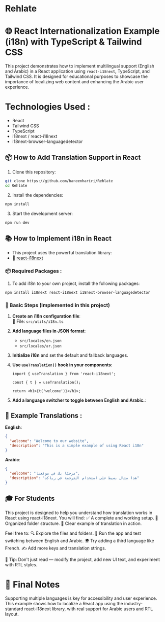# Rehlate
# 🌐 React Internationalization Example (i18n) with TypeScript & Tailwind CSS
This project demonstrates how to implement multilingual support (English and Arabic) in a React application using `react-i18next`, TypeScript, and Tailwind CSS. It is designed for educational purposes to showcase the importance of localizing web content and enhancing the Arabic user experience.
# Technologies Used : 
-  React
-  Tailwind CSS
-  TypeScript
-  i18next / react-i18next
-  i18next-browser-languagedetector
## 📦 How to Add Translation Support in React
1. Clone this repository:
```bash
git clone https://github.com/haneenhariri/Rehlate
cd Rehlate
```
2. Install the dependencies:
```bash
npm install
```
3. Start the development server:
```bash
npm run dev
```
## 📚 How to Implement i18n in React
- This project uses the powerful translation library: 
- 🔗 [react-i18next](https://react.i18next.com/)
### 📦 Required Packages :
1. To add i18n to your own project, install the following packages:
```bash
npm install i18next react-i18next i18next-browser-languagedetector
```
### 🧠 Basic Steps (Implemented in this project)

1. **Create an i18n configuration file**:  
   📁 File: `src/utils/i18n.ts`

2. **Add language files in JSON format**:
   - `src/locales/en.json`
   - `src/locales/ar.json`

3. **Initialize i18n** and set the default and fallback languages.

4. **Use `useTranslation()` hook in your components**:
   ```tsx
   import { useTranslation } from 'react-i18next';

   const { t } = useTranslation();

   return <h1>{t('welcome')}</h1>;

5. **Add a language switcher to toggle between English and Arabic.**:
## 🧪 Example Translations : 
**English**:
```json
{
  "welcome": "Welcome to our website",
  "description": "This is a simple example of using React i18n"
}
```

**Arabic**:
```json
{
  "welcome": "مرحبًا بك في موقعنا",
  "description": "هذا مثال بسيط على استخدام الترجمة في رياكت"
}
```
## 🎓 For Students
This project is designed to help you understand how translation works in React using react-i18next.
You will find:
✅ A complete and working setup.
📁 Organized folder structure.
📄 Clear example of translation in action.

Feel free to:
🔍 Explore the files and folders.
🧪 Run the app and test switching between English and Arabic.
🌍 Try adding a third language like French.
✍️ Add more keys and translation strings.

💬 Tip: Don't just read — modify the project, add new UI text, and experiment with RTL styles.

# 📝 Final Notes
Supporting multiple languages is key for accessibility and user experience.
This example shows how to localize a React app using the industry-standard react-i18next library, with real support for Arabic users and RTL layout.
